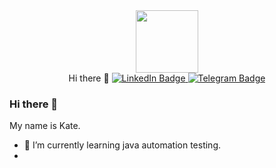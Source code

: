 <div id="header" align="center">
  <img src="https://media.giphy.com/media/SHjOSDkKZ18qOHA5B5/giphy.gif"  width="100"/>
</div>
  <div id="badges"align="center">
  <img src="https://komarev.com/ghpvc/?username=your-github-KateMandryk&style=flat-square&color=blue" alt=""/>
     </div>
  <div id="badges"align="center">
    Hi there 👋
     <a href="https://linkedin.com/in/kate-mandryk-aqa">  
    <img src="https://img.shields.io/badge/LinkedIn-blue?style=for-the-badge&logo=linkedin&logoColor=white" alt="LinkedIn Badge"/>
  </a>
   <a href="https://t.me/Kate_mandrik">
    <img src="https://img.shields.io/badge/Telegram-blue?style=for-the-badge&logo=telegram&logoColor=white" alt="Telegram Badge"/>
  </a>
   </div>
   
### Hi there 👋
My name is Kate.
- 🌱 I’m currently learning java automation testing. 
- 
